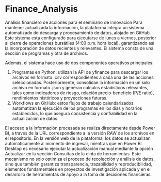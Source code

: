 # Finance_Analysis
Análisis financiero de acciones para el seminario de Innovacion
Para mantener actualizada la información, la plataforma integra un sistema automatizado de descarga y procesamiento de datos, alojado en GitHub. 
Este sistema está configurado para ejecutarse de lunes a viernes, posterior al cierre de operaciones bursátiles (4:00 p.m. hora local), garantizando así la incorporación de datos recientes y relevantes.
El sistema consta de una sección de programas y otra de archivos.
 
Además, el sistema hace uso de dos componentes operativos principales:
1.	Programas en Python: utilizan la API de yfinance para descargar los archivos en formato .csv correspondientes a cada una de las acciones seleccionadas. Posteriormente, consolidan la información en un solo archivo en formato .json y generan cálculos estadísticos relevantes, tales como indicadores de riesgo, relación precio-beneficio (P/E ratio), rendimientos históricos y proyecciones futuras.
2.	Workflows en GitHub: estos flujos de trabajo calendarizados automatizan la ejecución de los programas en los días y horarios establecidos, lo que asegura consistencia y confiabilidad en la actualización de datos.
 
El acceso a la información procesada se realiza directamente desde Power BI, a través de la URL correspondiente a la versión RAW de los archivos en el repositorio. En la versión web de la plataforma, los datos se actualizan automáticamente al momento de ingresar, mientras que en Power BI Desktop es necesario ejecutar la actualización manual mediante la opción Actualizar en la sección Consultas de la cinta de herramientas.
Este mecanismo no solo optimiza el proceso de recolección y análisis de datos, sino que también garantiza transparencia, trazabilidad y reproducibilidad, elementos fundamentales en proyectos de investigación aplicada y en el desarrollo de herramientas de apoyo a la toma de decisiones financieras.

